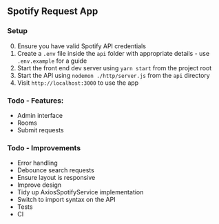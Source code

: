 ## Spotify Request App

### Setup
0. Ensure you have valid Spotify API credentials
1. Create a `.env` file inside the `api` folder with appropriate details - use `.env.example` for a guide
2. Start the front end dev server using `yarn start` from the project root
3. Start the API using `nodemon ./http/server.js` from the `api` directory
4. Visit `http://localhost:3000` to use the app

### Todo - Features:
- Admin interface
- Rooms
- Submit requests

### Todo - Improvements
- Error handling
- Debounce search requests
- Ensure layout is responsive
- Improve design
- Tidy up AxiosSpotifyService implementation
- Switch to import syntax on the API
- Tests
- CI
